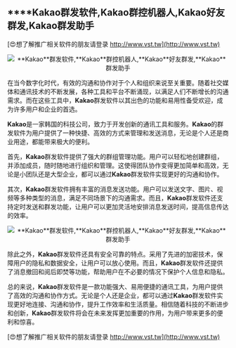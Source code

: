 ## ****Kakao**群发软件,**Kakao**群控机器人,**Kakao**好友群发,**Kakao**群发助手**

[😍想了解推广相关软件的朋友请登录 http://www.vst.tw](http://www.vst.tw)

 <center><img src="https://vst.tw/MP4/tuiguang/png/0.png" alt="**Kakao**群发软件,**Kakao**群控机器人,**Kakao**好友群发,**Kakao**群发助手"></center>

在当今数字化时代，有效的沟通和协作对于个人和组织来说至关重要。随着社交媒体和通讯技术的不断发展，各种工具和平台不断涌现，以满足人们不断增长的沟通需求。而在这些工具中，**Kakao**群发软件以其出色的功能和易用性备受欢迎，成为许多用户和企业的首选。

**Kakao**是一家韩国的科技公司，致力于开发创新的通讯工具和服务。**Kakao**的群发软件为用户提供了一种快捷、高效的方式来管理和发送消息，无论是个人还是商业用途，都能带来极大的便利。

首先，**Kakao**群发软件提供了强大的群组管理功能。用户可以轻松地创建群组，并添加成员，随时随地进行组织和管理。这使得团队协作变得更加简单和高效，无论是小团队还是大型企业，都可以通过**Kakao**群发软件实现更好的沟通和协作。

其次，**Kakao**群发软件拥有丰富的消息发送功能。用户可以发送文字、图片、视频等多种类型的消息，满足不同场景下的沟通需求。而且，**Kakao**群发软件还支持定时发送和群发功能，让用户可以更加灵活地安排消息发送时间，提高信息传达的效率。

 <center><img src="https://vst.tw/MP4/tuiguang/png/3.png" alt="**Kakao**群发软件,**Kakao**群控机器人,**Kakao**好友群发,**Kakao**群发助手"></center>

除此之外，**Kakao**群发软件还具有安全可靠的特点。采用了先进的加密技术，保障用户的隐私和数据安全，让用户可以放心使用。而且，**Kakao**群发软件还提供了消息撤回和阅后即焚等功能，帮助用户在不必要的情况下保护个人信息和隐私。

总的来说，**Kakao**群发软件是一款功能强大、易用便捷的通讯工具，为用户提供了高效的沟通和协作方式。无论是个人还是企业，都可以通过**Kakao**群发软件实现更好地连接、沟通和协作，提升工作效率和生活质量。相信随着科技的不断进步和创新，**Kakao**群发软件将会在未来发挥更加重要的作用，为用户带来更多的便利和惊喜。

[😍想了解推广相关软件的朋友请登录 http://www.vst.tw](http://www.vst.tw)



